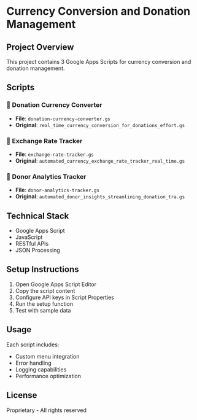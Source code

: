 # Currency Conversion and Donation Management

## Project Overview
This project contains 3 Google Apps Scripts for currency conversion and donation management.

## Scripts

### 📄 Donation Currency Converter
- **File**: `donation-currency-converter.gs`
- **Original**: `real_time_currency_conversion_for_donations_effort.gs`

### 📄 Exchange Rate Tracker
- **File**: `exchange-rate-tracker.gs`
- **Original**: `automated_currency_exchange_rate_tracker_real_time.gs`

### 📄 Donor Analytics Tracker
- **File**: `donor-analytics-tracker.gs`
- **Original**: `automated_donor_insights_streamlining_donation_tra.gs`


## Technical Stack
- Google Apps Script
- JavaScript
- RESTful APIs
- JSON Processing

## Setup Instructions
1. Open Google Apps Script Editor
2. Copy the script content
3. Configure API keys in Script Properties
4. Run the setup function
5. Test with sample data

## Usage
Each script includes:
- Custom menu integration
- Error handling
- Logging capabilities
- Performance optimization

## License
Proprietary - All rights reserved

